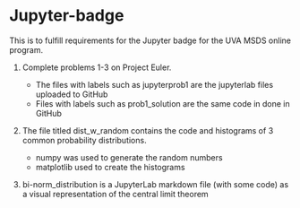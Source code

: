 # Jupyter-badge
This is to fulfill requirements for the Jupyter badge for the UVA MSDS online program.
1. Complete problems 1-3 on Project Euler.
   * The files with labels such as jupyterprob1 are the jupyterlab files uploaded to GitHub
   * Files with labels such as prob1_solution are the same code in done in GitHub

2. The file titled dist_w_random contains the code and histograms of 3 common probability distributions.
   * numpy was used to generate the random numbers
   * matplotlib used to create the histograms

3. bi-norm_distribution is a JupyterLab markdown file (with some code) as a visual representation of the central limit theorem
